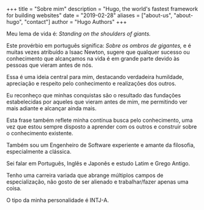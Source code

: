 +++
title = "Sobre mim"
description = "Hugo, the world's fastest framework for building websites"
date = "2019-02-28"
aliases = ["about-us", "about-hugo", "contact"]
author = "Hugo Authors"
+++

Meu lema de vida é: _Standing on the shoulders of giants._

Este provérbio em português significa: _Sobre os ombros de gigantes,_ e é muitas vezes atribuído a Isaac Newton, sugere que qualquer sucesso ou conhecimento que alcançamos na vida é em grande parte devido às pessoas que vieram antes de nós.

Essa é uma ideia central para mim, destacando verdadeira humildade, apreciação e respeito pelo conhecimento e realizações dos outros.

Eu reconheço que minhas conquistas são o resultado das fundações estabelecidas por aqueles que vieram antes de mim, me permitindo ver mais adiante e alcançar ainda mais.

Esta frase também reflete minha contínua busca pelo conhecimento, uma vez que estou sempre disposto a aprender com os outros e construir sobre o conhecimento existente.

Também sou um Engenheiro de Software experiente e amante da filosofia, especialmente a clássica.

Sei falar em Português, Inglês e Japonês e estudo Latim e Grego Antigo.

Tenho uma carreira variada que abrange múltiplos campos de especialização, não gosto de ser alienado e trabalhar/fazer apenas uma coisa.

O tipo da minha personalidade é INTJ-A.
